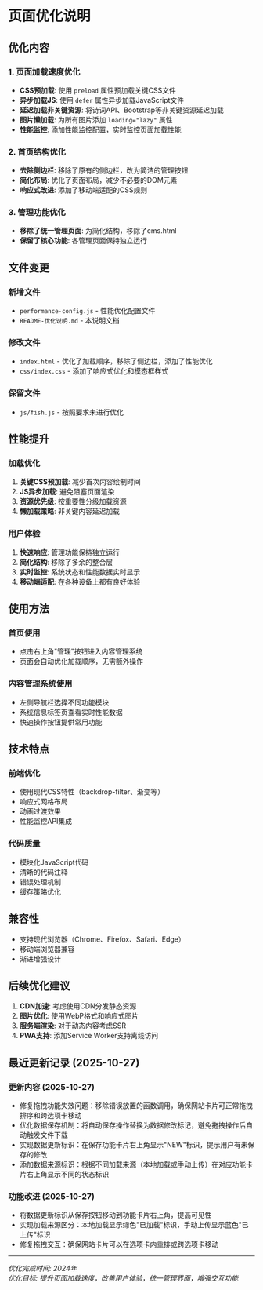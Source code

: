 # 页面优化说明

## 优化内容

### 1. 页面加载速度优化
- **CSS预加载**: 使用 `preload` 属性预加载关键CSS文件
- **异步加载JS**: 使用 `defer` 属性异步加载JavaScript文件
- **延迟加载非关键资源**: 将诗词API、Bootstrap等非关键资源延迟加载
- **图片懒加载**: 为所有图片添加 `loading="lazy"` 属性
- **性能监控**: 添加性能监控配置，实时监控页面加载性能

### 2. 首页结构优化
- **去除侧边栏**: 移除了原有的侧边栏，改为简洁的管理按钮
- **简化布局**: 优化了页面布局，减少不必要的DOM元素
- **响应式改进**: 添加了移动端适配的CSS规则

### 3. 管理功能优化
- **移除了统一管理页面**: 为简化结构，移除了cms.html
- **保留了核心功能**: 各管理页面保持独立运行

## 文件变更

### 新增文件
- `performance-config.js` - 性能优化配置文件
- `README-优化说明.md` - 本说明文档

### 修改文件
- `index.html` - 优化了加载顺序，移除了侧边栏，添加了性能优化
- `css/index.css` - 添加了响应式优化和模态框样式

### 保留文件
- `js/fish.js` - 按照要求未进行优化

## 性能提升

### 加载优化
1. **关键CSS预加载**: 减少首次内容绘制时间
2. **JS异步加载**: 避免阻塞页面渲染
3. **资源优先级**: 按重要性分级加载资源
4. **懒加载策略**: 非关键内容延迟加载

### 用户体验
1. **快速响应**: 管理功能保持独立运行
2. **简化结构**: 移除了多余的整合层
3. **实时监控**: 系统状态和性能数据实时显示
4. **移动端适配**: 在各种设备上都有良好体验

## 使用方法

### 首页使用
- 点击右上角"管理"按钮进入内容管理系统
- 页面会自动优化加载顺序，无需额外操作

### 内容管理系统使用
- 左侧导航栏选择不同功能模块
- 系统信息标签页查看实时性能数据
- 快速操作按钮提供常用功能

## 技术特点

### 前端优化
- 使用现代CSS特性（backdrop-filter、渐变等）
- 响应式网格布局
- 动画过渡效果
- 性能监控API集成

### 代码质量
- 模块化JavaScript代码
- 清晰的代码注释
- 错误处理机制
- 缓存策略优化

## 兼容性

- 支持现代浏览器（Chrome、Firefox、Safari、Edge）
- 移动端浏览器兼容
- 渐进增强设计

## 后续优化建议

1. **CDN加速**: 考虑使用CDN分发静态资源
2. **图片优化**: 使用WebP格式和响应式图片
3. **服务端渲染**: 对于动态内容考虑SSR
4. **PWA支持**: 添加Service Worker支持离线访问

## 最近更新记录 (2025-10-27)

### 更新内容 (2025-10-27)
- 修复拖拽功能失效问题：移除错误放置的函数调用，确保网站卡片可正常拖拽排序和跨选项卡移动
- 优化数据保存机制：将自动保存操作替换为数据修改标记，避免拖拽操作后自动触发文件下载
- 实现数据更新标识：在保存功能卡片右上角显示"NEW"标识，提示用户有未保存的修改
- 添加数据来源标识：根据不同加载来源（本地加载或手动上传）在对应功能卡片右上角显示不同的状态标识

### 功能改进 (2025-10-27)
- 将数据更新标识从保存按钮移动到功能卡片右上角，提高可见性
- 实现加载来源区分：本地加载显示绿色"已加载"标识，手动上传显示蓝色"已上传"标识
- 修复拖拽交互：确保网站卡片可以在选项卡内重排或跨选项卡移动

---

*优化完成时间: 2024年*  
*优化目标: 提升页面加载速度，改善用户体验，统一管理界面，增强交互功能*